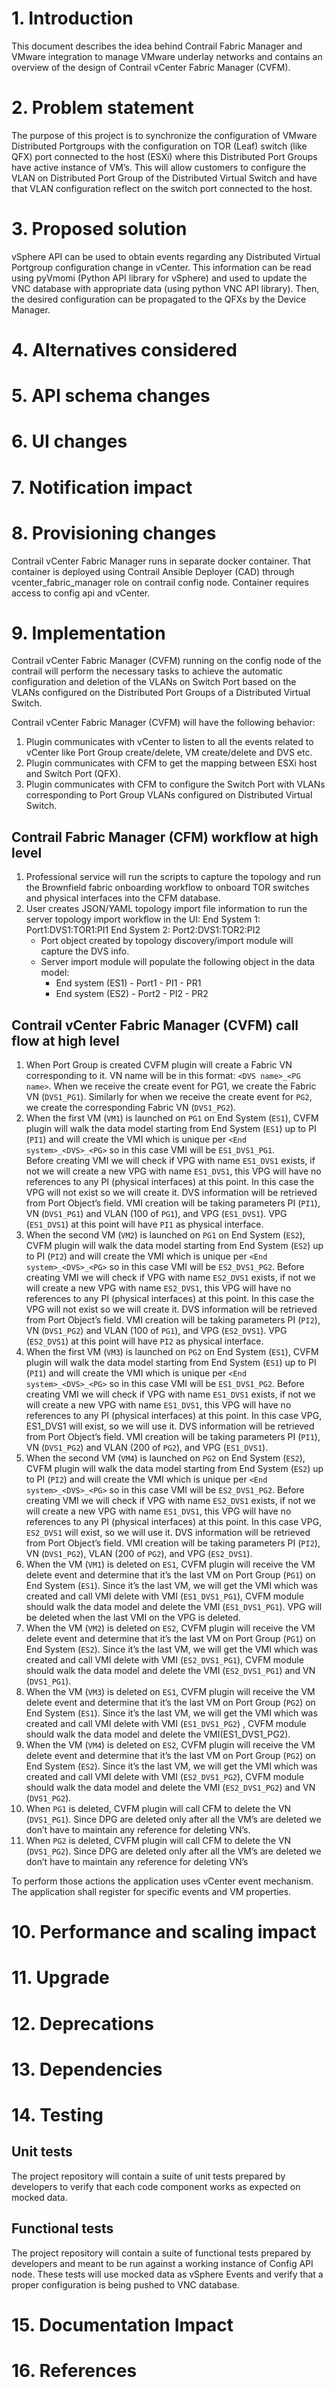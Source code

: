 # 1. Introduction

This document describes the idea behind Contrail Fabric Manager and VMware integration to manage VMware underlay networks and contains an overview of the design of Contrail vCenter Fabric Manager (CVFM).

# 2. Problem statement

The purpose of this project is to synchronize the configuration of VMware Distributed Portgroups with the configuration on TOR (Leaf) switch (like QFX) port connected to the host (ESXi) where this Distributed Port Groups have active instance of VM’s. This will allow customers to configure the VLAN on Distributed Port Group of the Distributed Virtual Switch and have that VLAN configuration reflect on the switch port connected to the host.

# 3. Proposed solution

vSphere API can be used to obtain events regarding any Distributed Virtual Portgroup configuration change in vCenter. This information can be read using pyVmomi (Python API library for vSphere) and used to update the VNC database with appropriate data (using python VNC API library). Then, the desired configuration can be propagated to the QFXs by the Device Manager.

# 4. Alternatives considered

# 5. API schema changes

# 6. UI changes

# 7. Notification impact

# 8. Provisioning changes

Contrail vCenter Fabric Manager runs in separate docker container. That container is deployed using Contrail Ansible Deployer (CAD) through vcenter_fabric_manager role on contrail config node. Container requires access to config api and vCenter.

# 9. Implementation

Contrail vCenter Fabric Manager (CVFM) running on the config node of the contrail will perform the necessary tasks to achieve the automatic configuration and deletion of the VLANs on Switch Port based on the VLANs configured on the Distributed Port Groups of a Distributed Virtual Switch.

Contrail vCenter Fabric Manager (CVFM) will have the following behavior:

1. Plugin communicates with vCenter to listen to all the events related to vCenter like Port Group create/delete, VM create/delete and DVS etc.
2. Plugin communicates with CFM to get the mapping between ESXi host and Switch Port (QFX).
3. Plugin communicates with CFM to configure the Switch Port with VLANs corresponding to Port Group VLANs configured on Distributed Virtual Switch.

## Contrail Fabric Manager (CFM) workflow at high level

1. Professional service will run the scripts to capture the topology and run the Brownfield fabric onboarding workflow to onboard TOR switches and physical interfaces into the CFM database.
2. User creates JSON/YAML topology import file information to run the server topology import workflow in the UI:
    End System 1: Port1:DVS1:TOR1:PI1
    End System 2: Port2:DVS1:TOR2:PI2
    - Port object created by topology discovery/import module will capture the DVS info.
    - Server import  module will populate the following object in the data model:
        - End system (ES1) - Port1 - PI1 - PR1
        - End system (ES2) - Port2 - PI2 - PR2

## Contrail vCenter Fabric Manager (CVFM) call flow at high level

1. When Port Group is created CVFM plugin will create a Fabric VN corresponding to it. VN name will be in this format: `<DVS name>_<PG name>`. When we receive the create event for PG1, we create the Fabric VN (`DVS1_PG1`). Similarly for when we receive the create event for `PG2`, we create the corresponding Fabric VN (`DVS1_PG2`).
2. When the first VM (`VM1`) is launched on `PG1` on End System (`ES1`),  CVFM plugin will walk the data model starting from End System (`ES1`)  up to PI (`PI1`) and will create the VMI which is unique per `<End system>_<DVS>_<PG>`  so in this case VMI will be `ES1_DVS1_PG1`.  
Before creating VMI we will check if VPG with name `ES1_DVS1` exists, if not we will create a new VPG with name `ES1_DVS1`, this VPG will have no references to any PI (physical interfaces) at this point. In this case the VPG will not exist so we will create it.
DVS information will be retrieved from Port Object’s field. VMI creation will be taking parameters PI (`PI1`), VN (`DVS1_PG1`) and VLAN (100 of `PG1`), and VPG (`ES1_DVS1`). VPG (`ES1_DVS1`) at this point will have `PI1` as physical interface.
3. When the second VM (`VM2`) is launched on `PG1` on End System (`ES2`),  CVFM plugin will walk the data model starting from End System (`ES2`)  up to PI (`PI2`) and will create the VMI which is unique per `<End system>_<DVS>_<PG>`  so in this case VMI will be `ES2_DVS1_PG2`.
Before creating VMI we will check if VPG with name `ES2_DVS1` exists, if not we will create a new VPG with name `ES2_DVS1`, this VPG will have no references to any PI (physical interfaces) at this point. In this case the VPG will not exist so we will create it.
DVS information will be retrieved from Port Object’s field. VMI creation will be taking parameters PI (`PI2`), VN (`DVS1_PG2`) and VLAN (100 of `PG1`), and VPG (`ES2_DVS1`). VPG (`ES2_DVS1`) at this point will have `PI2` as physical interface.
4. When the first VM (`VM3`) is launched on `PG2` on End System (`ES1`),  CVFM plugin will walk the data model starting from End System (`ES1`)  up to PI (`PI1`) and will create the VMI which is unique per `<End system>_<DVS>_<PG>`  so in this case VMI will be `ES1_DVS1_PG2`.
Before creating VMI we will check if VPG with name `ES1_DVS1` exists, if not we will create a new VPG with name `ES1_DVS1`, this VPG will have no references to any PI (physical interfaces) at this point. In this case VPG, ES1_DVS1 will exist, so we will use it.
DVS information will be retrieved from Port Object’s field. VMI creation will be taking parameters PI (`PI1`), VN (`DVS1_PG2`) and VLAN (200 of `PG2`), and VPG (`ES1_DVS1`).
5. When the second VM (`VM4`) is launched on `PG2` on End System (`ES2`), CVFM plugin will walk the data model starting from End System (`ES2`)  up to PI (`PI2`) and will create the VMI which is unique per `<End system>_<DVS>_<PG>` so in this case VMI will be `ES2_DVS1_PG2`.
Before creating VMI we will check if VPG with name `ES2_DVS1` exists, if not we will create a new VPG with name `ES1_DVS1`, this VPG will have no references to any PI (physical interfaces) at this point. In this case VPG, `ES2_DVS1` will exist, so we will use it.
DVS information will be retrieved from Port Object’s field. VMI creation will be taking parameters PI (`PI2`), VN (`DVS1_PG2`), VLAN (200 of `PG2`), and VPG (`ES2_DVS1`).
6. When the VM (`VM1`) is deleted on `ES1`, CVFM plugin will receive the VM delete event and determine that it’s the last VM on Port Group (`PG1`) on End System (`ES1`). Since it’s the last VM, we will get the VMI which was created and call VMI delete with VMI (`ES1_DVS1_PG1`), CVFM module should walk the data model and delete the VMI (`ES1_DVS1_PG1`). VPG will be deleted when the last VMI on the VPG is deleted.
7. When the VM (`VM2`) is deleted on `ES2`, CVFM plugin will receive the VM delete event and determine that it’s the last VM on Port Group (`PG1`) on End System (`ES2`). Since it’s the last VM, we will get the VMI which was created and call VMI delete with VMI (`ES2_DVS1_PG1`), CVFM module should walk the data model and delete the VMI (`ES2_DVS1_PG1`) and VN (`DVS1_PG1`).
8. When the VM (`VM3`) is deleted on `ES1`, CVFM plugin will receive the VM delete event and determine that it’s the last VM on Port Group (`PG2`) on End System (`ES1`). Since it’s the last VM, we will get the VMI which was created and call VMI delete with VMI (`ES1_DVS1_PG2`) , CVFM module should walk the data model and delete the VMI(ES1_DVS1_PG2).
9. When the VM (`VM4`) is deleted on `ES2`, CVFM plugin will receive the VM delete event and determine that it’s the last VM on Port Group (`PG2`) on End System (`ES2`). Since it’s the last VM, we will get the VMI which was created and call VMI delete with VMI (`ES2_DVS1_PG2`), CVFM module should walk the data model and delete the VMI (`ES2_DVS1_PG2`) and VN (`DVS1_PG2`).
10. When `PG1` is deleted, CVFM plugin will call CFM to delete the VN (`DVS1_PG1`). Since DPG are deleted only after all the VM’s are deleted we don’t have to maintain any reference for deleting VN’s.
11. When `PG2` is deleted, CVFM plugin will call CFM to delete the VN (`DVS1_PG2`). Since DPG are deleted only after all the VM’s are deleted we don’t have to maintain any reference for deleting VN’s

To perform those actions the application uses vCenter event mechanism. The application shall register for specific events and VM properties.

# 10. Performance and scaling impact

# 11. Upgrade

# 12. Deprecations

# 13. Dependencies

# 14. Testing
## Unit tests
The project repository will contain a suite of unit tests prepared by developers to verify that each code component works as expected on mocked data.
## Functional tests
The project repository will contain a suite of functional tests prepared by developers and meant to be run against a working instance of Config API node. These tests will use mocked data as vSphere Events and verify that a proper configuration is being pushed to VNC database.

# 15. Documentation Impact

# 16. References
